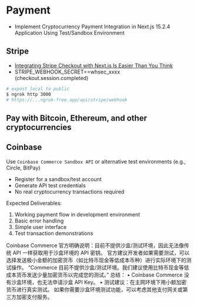 
# Payment

- Implement Cryptocurrency Payment Integration in Next.js 15.2.4 Application Using Test/Sandbox Environment

## Stripe

- [Integrating Stripe Checkout with Next.js Is Easier Than You Think](https://hackernoon.com/integrating-stripe-checkout-with-nextjs-is-easier-than-you-think)
- STRIPE_WEBHOOK_SECRET==whsec_xxxx (checkout.session.completed)

```bash
# expost local to public
$ ngrok http 3000
# https://...ngrok-free.app/api/stripe/webhook
```

## Pay with Bitcoin, Ethereum, and other cryptocurrencies


## Coinbase

Use `Coinbase Commerce Sandbox API` or alternative test environments (e.g., Circle, BitPay)
- Register for a sandbox/test account
- Generate API test credentials
- No real cryptocurrency transactions required

Expected Deliverables:
1. Working payment flow in development environment
2. Basic error handling
3. Simple user interface
4. Test transaction demonstrations

Coinbase Commerce 官方明确说明：目前不提供沙盒/测试环境，因此无法像传统 API 一样获取用于沙盒环境的 API 密钥。
官方建议开发者如果需要测试，可以选择发送极小金额的加密货币（如比特币现金等低成本币种）进行实际环境下的测试操作。
“Commerce 目前不提供沙盒/测试环境。我们建议使用比特币现金等低成本货币发送少量加密货币以完成您的测试。”
总结：
	•	Coinbase Commerce 没有沙盒环境，也无法申请沙盒 API Key。
	•	测试建议：在主网环境下用小额加密货币进行真实测试。
如果你需要沙盒环境测试功能，可以考虑其他支付网关或第三方加密支付服务。
